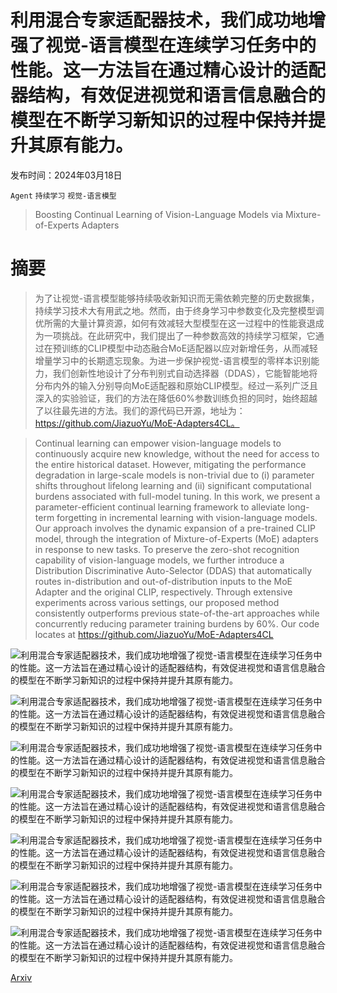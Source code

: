 # 利用混合专家适配器技术，我们成功地增强了视觉-语言模型在连续学习任务中的性能。这一方法旨在通过精心设计的适配器结构，有效促进视觉和语言信息融合的模型在不断学习新知识的过程中保持并提升其原有能力。

发布时间：2024年03月18日

`Agent` `持续学习` `视觉-语言模型`

> Boosting Continual Learning of Vision-Language Models via Mixture-of-Experts Adapters

# 摘要

> 为了让视觉-语言模型能够持续吸收新知识而无需依赖完整的历史数据集，持续学习技术大有用武之地。然而，由于终身学习中参数变化及完整模型调优所需的大量计算资源，如何有效减轻大型模型在这一过程中的性能衰退成为一项挑战。在此研究中，我们提出了一种参数高效的持续学习框架，它通过在预训练的CLIP模型中动态融合MoE适配器以应对新增任务，从而减轻增量学习中的长期遗忘现象。为进一步保护视觉-语言模型的零样本识别能力，我们创新性地设计了分布判别式自动选择器（DDAS），它能智能地将分布内外的输入分别导向MoE适配器和原始CLIP模型。经过一系列广泛且深入的实验验证，我们的方法在降低60%参数训练负担的同时，始终超越了以往最先进的方法。我们的源代码已开源，地址为：https://github.com/JiazuoYu/MoE-Adapters4CL。

> Continual learning can empower vision-language models to continuously acquire new knowledge, without the need for access to the entire historical dataset. However, mitigating the performance degradation in large-scale models is non-trivial due to (i) parameter shifts throughout lifelong learning and (ii) significant computational burdens associated with full-model tuning. In this work, we present a parameter-efficient continual learning framework to alleviate long-term forgetting in incremental learning with vision-language models. Our approach involves the dynamic expansion of a pre-trained CLIP model, through the integration of Mixture-of-Experts (MoE) adapters in response to new tasks. To preserve the zero-shot recognition capability of vision-language models, we further introduce a Distribution Discriminative Auto-Selector (DDAS) that automatically routes in-distribution and out-of-distribution inputs to the MoE Adapter and the original CLIP, respectively. Through extensive experiments across various settings, our proposed method consistently outperforms previous state-of-the-art approaches while concurrently reducing parameter training burdens by 60%. Our code locates at https://github.com/JiazuoYu/MoE-Adapters4CL

![利用混合专家适配器技术，我们成功地增强了视觉-语言模型在连续学习任务中的性能。这一方法旨在通过精心设计的适配器结构，有效促进视觉和语言信息融合的模型在不断学习新知识的过程中保持并提升其原有能力。](../../../paper_images/2403.11549/x1.png)

![利用混合专家适配器技术，我们成功地增强了视觉-语言模型在连续学习任务中的性能。这一方法旨在通过精心设计的适配器结构，有效促进视觉和语言信息融合的模型在不断学习新知识的过程中保持并提升其原有能力。](../../../paper_images/2403.11549/x2.png)

![利用混合专家适配器技术，我们成功地增强了视觉-语言模型在连续学习任务中的性能。这一方法旨在通过精心设计的适配器结构，有效促进视觉和语言信息融合的模型在不断学习新知识的过程中保持并提升其原有能力。](../../../paper_images/2403.11549/x3.png)

![利用混合专家适配器技术，我们成功地增强了视觉-语言模型在连续学习任务中的性能。这一方法旨在通过精心设计的适配器结构，有效促进视觉和语言信息融合的模型在不断学习新知识的过程中保持并提升其原有能力。](../../../paper_images/2403.11549/x4.png)

![利用混合专家适配器技术，我们成功地增强了视觉-语言模型在连续学习任务中的性能。这一方法旨在通过精心设计的适配器结构，有效促进视觉和语言信息融合的模型在不断学习新知识的过程中保持并提升其原有能力。](../../../paper_images/2403.11549/x5.png)

![利用混合专家适配器技术，我们成功地增强了视觉-语言模型在连续学习任务中的性能。这一方法旨在通过精心设计的适配器结构，有效促进视觉和语言信息融合的模型在不断学习新知识的过程中保持并提升其原有能力。](../../../paper_images/2403.11549/x6.png)

![利用混合专家适配器技术，我们成功地增强了视觉-语言模型在连续学习任务中的性能。这一方法旨在通过精心设计的适配器结构，有效促进视觉和语言信息融合的模型在不断学习新知识的过程中保持并提升其原有能力。](../../../paper_images/2403.11549/x7.png)

[Arxiv](https://arxiv.org/abs/2403.11549)